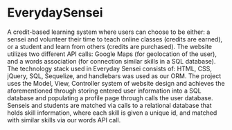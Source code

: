 # EverydaySensei

A credit-based learning system where users can choose to be either: a sensei and volunteer their time to teach online classes (credits are earned), or a student and learn from others (credits are purchased). The website utilizes two different API calls: Google Maps (for geolocation of the user), and a words association (for connection similar skills in a SQL database). The technology stack used in Everyday Sensei consists of: HTML, CSS, jQuery, SQL, Sequelize, and handlebars was used as our ORM. The project uses the Model, View, Controller system of website design and achieves the aforementioned through storing entered user information into a SQL database and populating a profile page through calls the user database. Senseis and students are matched via calls to a relational database that holds skill information, where each skill is given a unique id, and matched with similar skills via our words API call.
